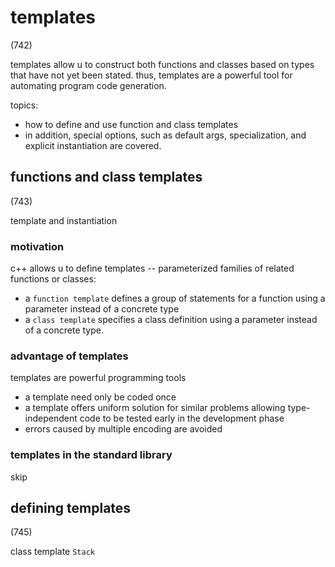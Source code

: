 # templates

(742)

templates allow u to construct both functions and classes based on types that have not yet been stated. thus, templates are a powerful tool for automating program code generation.

topics:

- how to define and use function and class templates
- in addition, special options, such as default args, specialization, and explicit instantiation are covered.

## functions and class templates

(743)

template and instantiation

### motivation

c++ allows u to define templates -- parameterized families of related functions or classes:

- a `function template` defines a group of statements for a function using a parameter instead of a concrete type
- a `class template` specifies a class definition using a parameter instead of a concrete type.

### advantage of templates

templates are powerful programming tools

- a template need only be coded once
- a template offers uniform solution for similar problems allowing type-independent code to be tested early in the development phase
- errors caused by multiple encoding are avoided
  
### templates in the standard library

skip

## defining templates

(745)

class template `Stack`

```c++


```